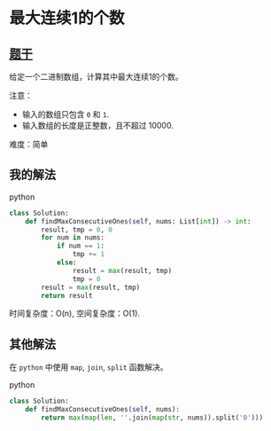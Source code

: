 # 最大连续1的个数

## [题干](https://leetcode-cn.com/problems/max-consecutive-ones/)

给定一个二进制数组，计算其中最大连续1的个数。

注意：

- 输入的数组只包含 `0` 和 `1`.
- 输入数组的长度是正整数，且不超过 10000.

难度：简单

## 我的解法

python

```python
class Solution:
    def findMaxConsecutiveOnes(self, nums: List[int]) -> int:
        result, tmp = 0, 0
        for num in nums:
            if num == 1:
                tmp += 1
            else:
                result = max(result, tmp)
                tmp = 0
        result = max(result, tmp)
        return result
```

时间复杂度：O(n), 空间复杂度：O(1).

## 其他解法

在 `python` 中使用 `map`, `join`, `split` 函数解决。

python

```python
class Solution:
    def findMaxConsecutiveOnes(self, nums):
        return max(map(len, ''.join(map(str, nums)).split('0')))
```
